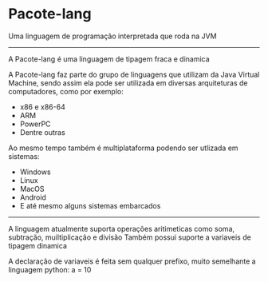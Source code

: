 # Pacote-lang
Uma linguagem de programação interpretada que roda na JVM

---

A Pacote-lang é uma linguagem de tipagem fraca e dinamica

A Pacote-lang faz parte do grupo de linguagens que utilizam da Java Virtual Machine, sendo assim ela pode ser utilizada em diversas arquiteturas de computadores, como por exemplo:
- x86 e x86-64
- ARM
- PowerPC
- Dentre outras

Ao mesmo tempo também é multiplataforma podendo ser utlizada em sistemas:
- Windows
- Linux
- MacOS
- Android
- E até mesmo alguns sistemas embarcados

---

A linguagem atualmente suporta operações aritimeticas como soma, subtração, muiltiplicação e divisão
Também possui suporte a variaveis de tipagem dinamica

A declaração de variaveis é feita sem qualquer prefixo, muito semelhante a linguagem python: a = 10
